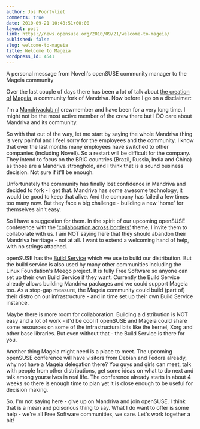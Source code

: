 ```yaml
---
author: Jos Poortvliet
comments: true
date: 2010-09-21 10:48:51+00:00
layout: post
link: https://news.opensuse.org/2010/09/21/welcome-to-mageia/
published: false
slug: welcome-to-mageia
title: Welcome to Mageia
wordpress_id: 4541
---
```


A personal message from Novell's openSUSE community manager to the Mageia community

Over the last couple of days there has been a lot of talk about [the creation of](http://kdepi.wordpress.com/2010/09/18/mageia-forking-mandriva-linux-yes/) [Mageia](http://mageia.org), a community fork of Mandriva. Now before I go on a disclaimer:

I'm a [Mandrivaclub.nl](http://www.mandrivaclub.nl/) crewmember and have been for a very long time. I might not be the most active member of the crew there but I DO care about Mandriva and its community.

So with that out of the way, let me start by saying the whole Mandriva thing is very painful and I feel sorry for the employees and the community. I know that over the last months many employees have switched to other companies (including Novell). So a restart will be difficult for the company. They intend to focus on the BRIC countries (Brazil, Russia, India and China) as those are a Mandriva stronghold, and I think that is a sound business decision. Not sure if it'll be enough.

Unfortunately the community has finally lost confidence in Mandriva and decided to fork - I get that. Mandriva has some awesome technology, it would be good to keep that alive. And the company has failed a few times too many now. But they face a big challenge - building a new 'home' for themselves ain't easy.

So I have a suggestion for them. In the spirit of our upcoming openSUSE conference with the ['collaboration across borders'](http://conference.opensuse.org/indico//conferenceProgram.py?confId=0) theme, I invite them to collaborate with us. I am NOT saying here that they should abandon their Mandriva herritage - not at all. I want to extend a welcoming hand of help, with no strings attached.

openSUSE has the [Build Service](http://build.opensuse.org) which we use to build our distribution. But the build service is also used by many other communities including the Linux Foundation's Meego project. It is fully Free Software so anyone can set up their own Build Service if they want. Currently the Build Service already allows building Mandriva packages and we could support Mageia too. As a stop-gap measure, the Mageia community could build (part of) their distro on our infrastructure - and in time set up their own Build Service instance.

Maybe there is more room for collaboration. Building a distribution is NOT easy and a lot of work - it'd be cool if openSUSE and Mageia could share some resources on some of the infrastructural bits like the kernel, Xorg and other base libraries. But even without that - the Build Service is there for you.

Another thing Mageia might need is a place to meet. The upcoming openSUSE conference will have visitors from Debian and Fedora already, why not have a Mageia delegation there? You guys and girls can meet, talk with people from other distributions, get some ideas on what to do next and talk among yourselves in real life. The conference already starts in about 4 weeks so there is enough time to plan yet it is close enough to be useful for decision making.

So. I'm not saying here - give up on Mandriva and join openSUSE. I think that is a mean and poisonous thing to say. What I do want to offer is some help - we're all Free Software communities, we care. Let's work together a bit!
